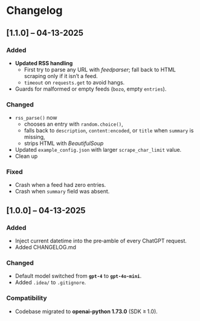 # Changelog

## [1.1.0] – 04-13-2025
### Added
- **Updated RSS handling**  
  - First try to parse any URL with *feedparser*; fall back to HTML scraping only if it isn’t a feed.
  - `timeout` on `requests.get` to avoid hangs.
- Guards for malformed or empty feeds (`bozo`, empty `entries`).

### Changed
- `rss_parse()` now
  - chooses an entry with `random.choice()`,  
  - falls back to `description`, `content:encoded`, or `title` when `summary` is missing,  
  - strips HTML with *BeautifulSoup*
- Updated `example_config.json` with larger `scrape_char_limit` value.
- Clean up

### Fixed
- Crash when a feed had zero entries.  
- Crash when `summary` field was absent.

## [1.0.0] – 04-13-2025
### Added
- Inject current datetime into the pre‑amble of every ChatGPT request.
- Added CHANGELOG.md

### Changed
- Default model switched from **`gpt‑4`** to **`gpt‑4o‑mini`**.
- Added `.idea/` to `.gitignore`.

### Compatibility
- Codebase migrated to **openai‑python 1.73.0** (SDK ≥ 1.0).
